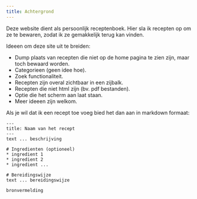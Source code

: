```yaml
---
title: Achtergrond
---
```

Deze website dient als persoonlijk receptenboek. Hier sla ik recepten op om ze te bewaren, zodat ik ze gemakkelijk terug kan vinden.

Ideeen om deze site uit te breiden:

* Dump plaats van recepten die niet op de home pagina te zien zijn, maar toch bewaard worden.
* Categorieen (geen idee hoe).
* Zoek functionaliteit.
* Recepten zijn overal zichtbaar in een zijbalk.
* Recepten die niet html zijn (bv. pdf bestanden).
* Optie die het scherm aan laat staan.
* Meer ideeen zijn welkom.

Als je wil dat ik een recept toe voeg bied het dan aan in markdown formaat:

    ---
    title: Naam van het recept
    ---
    text ... beschrijving

    # Ingredienten (optioneel)
    * ingredient 1
    * ingredient 2
    * ingredient ...

    # Bereidingswijze
    text ... bereidingswijze

    bronvermelding
